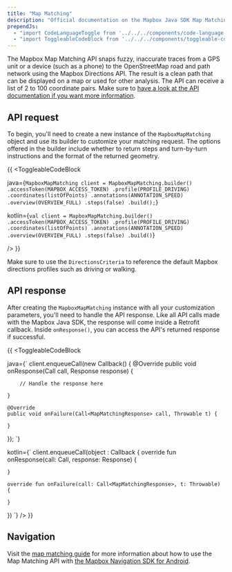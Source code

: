 ```yaml
---
title: "Map Matching"
description: "Official documentation on the Mapbox Java SDK Map Matching API"
prependJs:
  - "import CodeLanguageToggle from '../../../components/code-language-toggle';"
  - "import ToggleableCodeBlock from '../../../components/toggleable-code-block';"
---
```


The Mapbox Map Matching API snaps fuzzy, inaccurate traces from a GPS unit or a device (such as a phone) to the OpenStreetMap road and path network using the Mapbox Directions API. The result is a clean path that can be displayed on a map or used for other analysis. The API can receive a list of 2 to 100 coordinate pairs. Make sure to [have a look at the API documentation if you want more information](https://www.mapbox.com/api-documentation/navigation/#map-matching).


## API request

To begin, you'll need to create a new instance of the `MapboxMapMatching` object and use its builder to customize your matching request. The options offered in the builder include whether to return steps and turn-by-turn instructions and the format of the returned geometry.

{{
<CodeLanguageToggle id="map-matching" />
<ToggleableCodeBlock

java={`
MapboxMapMatching client = MapboxMapMatching.builder()
    .accessToken(MAPBOX_ACCESS_TOKEN)
    .profile(PROFILE_DRIVING)
    .coordinates(listOfPoints)
    .annotations(ANNOTATION_SPEED)
    .overview(OVERVIEW_FULL)
    .steps(false)
    .build();
`}

kotlin={`
val client = MapboxMapMatching.builder()
    .accessToken(MAPBOX_ACCESS_TOKEN)
    .profile(PROFILE_DRIVING)
    .coordinates(listOfPoints)
    .annotations(ANNOTATION_SPEED)
    .overview(OVERVIEW_FULL)
    .steps(false)
    .build()
`}

/>
}}

Make sure to use the `DirectionsCriteria` to reference the default Mapbox directions profiles such as driving or walking.

## API response

After creating the `MapboxMapMatching` instance with all your customization parameters, you'll need to handle the API response. Like all API calls made with the Mapbox Java SDK, the response will come inside a Retrofit callback. Inside `onResponse()`, you can access the API's returned response if successful.

{{
<CodeLanguageToggle id="map-matching-response" />
<ToggleableCodeBlock

java={`
client.enqueueCall(new Callback<MapMatchingResponse>() {
	@Override
	public void onResponse(Call<MapMatchingResponse> call, Response<MapMatchingResponse> response) {
	
		// Handle the response here
	
	}
	
	@Override
	public void onFailure(Call<MapMatchingResponse> call, Throwable t) {
	
	}
});
`}

kotlin={`
client.enqueueCall(object : Callback<MapMatchingResponse> {
	override fun onResponse(call: Call<MapMatchingResponse>, response: Response<MapMatchingResponse>) {
	
	
	}
	
	override fun onFailure(call: Call<MapMatchingResponse>, t: Throwable) {
	
	}
})
`}
/>
}}

##  Navigation

Visit the [map matching guide](https://www.mapbox.com/android-docs/navigation/overview/map-matching/) for more information about how to use the Map Matching API with [the Mapbox Navigation SDK for Android](https://www.mapbox.com/android-docs/navigation/overview/).
